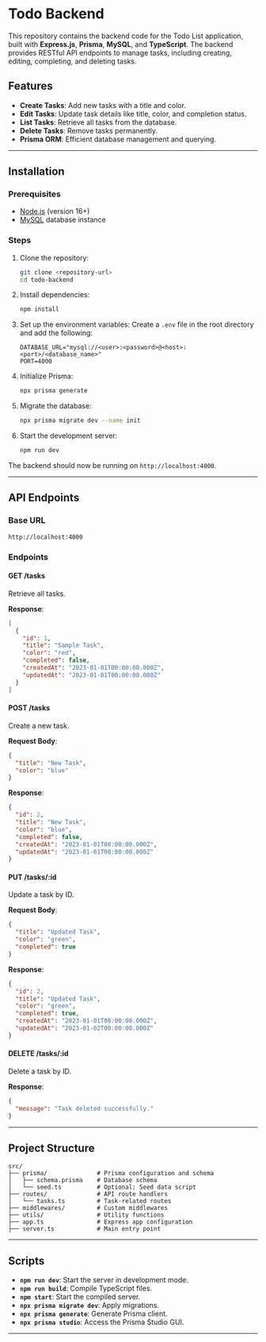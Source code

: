 # Todo Backend

This repository contains the backend code for the Todo List application, built with **Express.js**, **Prisma**, **MySQL**, and **TypeScript**. The backend provides RESTful API endpoints to manage tasks, including creating, editing, completing, and deleting tasks.

## Features

- **Create Tasks**: Add new tasks with a title and color.
- **Edit Tasks**: Update task details like title, color, and completion status.
- **List Tasks**: Retrieve all tasks from the database.
- **Delete Tasks**: Remove tasks permanently.
- **Prisma ORM**: Efficient database management and querying.

---

## Installation

### Prerequisites

- [Node.js](https://nodejs.org/) (version 16+)
- [MySQL](https://www.mysql.com/) database instance

### Steps

1. Clone the repository:
   ```bash
   git clone <repository-url>
   cd todo-backend
   ```

2. Install dependencies:
   ```bash
   npm install
   ```

3. Set up the environment variables:
   Create a `.env` file in the root directory and add the following:
   ```env
   DATABASE_URL="mysql://<user>:<password>@<host>:<port>/<database_name>"
   PORT=4000
   ```

4. Initialize Prisma:
   ```bash
   npx prisma generate
   ```

5. Migrate the database:
   ```bash
   npx prisma migrate dev --name init
   ```

6. Start the development server:
   ```bash
   npm run dev
   ```

The backend should now be running on `http://localhost:4000`.

---

## API Endpoints

### Base URL

```
http://localhost:4000
```

### Endpoints

#### **GET /tasks**
Retrieve all tasks.

**Response**:
```json
[
  {
    "id": 1,
    "title": "Sample Task",
    "color": "red",
    "completed": false,
    "createdAt": "2023-01-01T00:00:00.000Z",
    "updatedAt": "2023-01-01T00:00:00.000Z"
  }
]
```

#### **POST /tasks**
Create a new task.

**Request Body**:
```json
{
  "title": "New Task",
  "color": "blue"
}
```

**Response**:
```json
{
  "id": 2,
  "title": "New Task",
  "color": "blue",
  "completed": false,
  "createdAt": "2023-01-01T00:00:00.000Z",
  "updatedAt": "2023-01-01T00:00:00.000Z"
}
```

#### **PUT /tasks/:id**
Update a task by ID.

**Request Body**:
```json
{
  "title": "Updated Task",
  "color": "green",
  "completed": true
}
```

**Response**:
```json
{
  "id": 2,
  "title": "Updated Task",
  "color": "green",
  "completed": true,
  "createdAt": "2023-01-01T00:00:00.000Z",
  "updatedAt": "2023-01-02T00:00:00.000Z"
}
```

#### **DELETE /tasks/:id**
Delete a task by ID.

**Response**:
```json
{
  "message": "Task deleted successfully."
}
```

---

## Project Structure

```plaintext
src/
├── prisma/              # Prisma configuration and schema
│   ├── schema.prisma    # Database schema
│   └── seed.ts          # Optional: Seed data script
├── routes/              # API route handlers
│   └── tasks.ts         # Task-related routes
├── middlewares/         # Custom middlewares
├── utils/               # Utility functions
├── app.ts               # Express app configuration
├── server.ts            # Main entry point
```

---

## Scripts

- **`npm run dev`**: Start the server in development mode.
- **`npm run build`**: Compile TypeScript files.
- **`npm start`**: Start the compiled server.
- **`npx prisma migrate dev`**: Apply migrations.
- **`npx prisma generate`**: Generate Prisma client.
- **`npx prisma studio`**: Access the Prisma Studio GUI.

---



